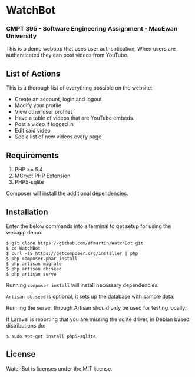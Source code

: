 # WatchBot 
### CMPT 395 - Software Engineering Assignment - MacEwan University

This is a demo webapp that uses user authentication.  When users are authenticated they can post videos from YouTube.

## List of Actions

This is a thorough list of everything possible on the website:
- Create an account, login and logout
- Modify your profile
- View other user profiles
- Have a table of videos that are YouTube embeds.
- Post a video if logged in 
- Edit said video
- See a list of new videos every page

## Requirements

1. PHP >= 5.4
2. MCrypt PHP Extension
3. PHP5-sqlite

Composer will install the additional dependencies.  

## Installation

Enter the below commands into a terminal to get setup for using the webapp demo:


    $ git clone https://github.com/afmartin/WatchBot.git
    $ cd WatchBot
    $ curl -sS https://getcomposer.org/installer | php
    $ php composer.phar install
    $ php artisan migrate
    $ php artisan db:seed
    $ php artisan serve


Running `composer install` will install necessary dependencies.  

`Artisan db:seed` is optional, it sets up the database with sample data.

Running the server through Artisan should only be used for testing locally. 

If Laravel is reporting that you are missing the sqlite driver, in Debian based distributions do:

    $ sudo apt-get install php5-sqlite

## License

WatchBot is licenses under the MIT license. 





